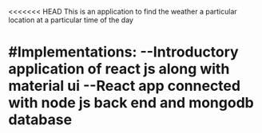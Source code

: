 <<<<<<< HEAD
This is an application to find the weather a particular location at a particular time of the day 

#Implementations:
--Introductory application of react js along with material ui
--React app connected with node js back end and mongodb database
=======
